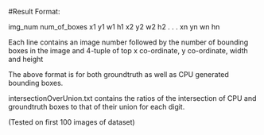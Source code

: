 #Result
Format:

img_num    num_of_boxes    x1 y1 w1 h1 x2 y2 w2 h2 . . . xn yn wn hn

Each line contains an image number followed by the number of bounding boxes in the image and 4-tuple of top x co-ordinate, y co-ordinate, width and height

The above format is for both groundtruth as well as CPU generated bounding boxes.

intersectionOverUnion.txt contains the ratios of the intersection of CPU and groundtruth boxes to that of their union for each digit.

(Tested on first 100 images of dataset)
